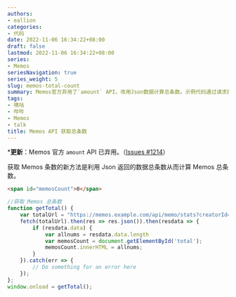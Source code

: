 ```yaml
---
authors:
- eallion
categories:
- 代码
date: 2022-11-06 16:34:22+08:00
draft: false
lastmod: 2022-11-06 16:34:22+08:00
series:
- Memos
seriesNavigation: true
series_weight: 5
slug: memos-total-count
summary: Memos官方弃用了`amount` API，改用Json数据计算总条数。示例代码通过请求指定API获取数据长度，并更新页面显示总数。页面加载时自动执行该函数，错误时进行相应处理。
tags:
- 嘀咕
- 哔哔
- Memos
- talk
title: Memos API 获取总条数
---
```


***更新**：Memos 官方 `amount` API 已弃用。（[Issues #1214](https://github.com/usememos/memos/issues/1214)）

获取 Memos 条数的新方法是利用 Json 返回的数据总条数从而计算 Memos 总条数。

```html
<span id="memosCount">0</span>
```

```js
//获取 Memos 总条数
function getTotal() {
    var totalUrl = "https://memos.example.com/api/memo/stats?creatorId=101"
    fetch(totalUrl).then(res => res.json()).then(resdata => {
        if (resdata.data) {
            var allnums = resdata.data.length
            var memosCount = document.getElementById('total');
            memosCount.innerHTML = allnums;
        }
    }).catch(err => {
        // Do something for an error here
    });
};
window.onload = getTotal();
```